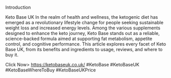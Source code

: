 Introduction

Keto Base UK In the realm of health and wellness, the ketogenic diet has emerged as a revolutionary lifestyle change for people seeking sustainable weight loss and increased energy levels. Among the various supplements designed to enhance the keto journey, Keto Base stands out as a reliable, science-backed formula aimed at supporting fat metabolism, appetite control, and cognitive performance. This article explores every facet of Keto Base UK, from its benefits and ingredients to usage, reviews, and where to buy it.

Click Now>
https://ketobaseuk.co.uk/
#KetoBase
#KetoBaseUK
#KetoBaseWhereToBuy
#KetoBaseUKPrice


